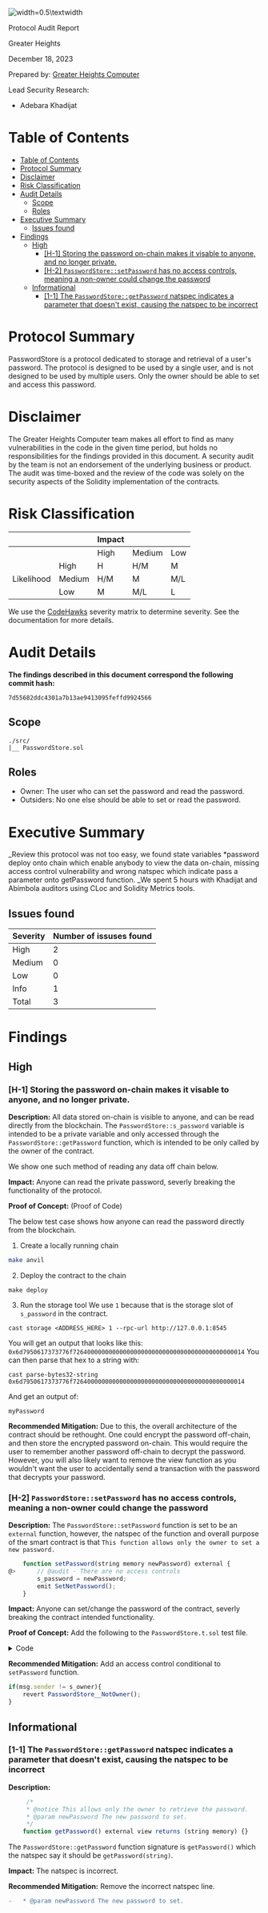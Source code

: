 <!-- Your report starts here! -->

![width=0.5\textwidth](./../audit-data/logo.jpg)

Protocol Audit Report

Greater Heights

December 18, 2023

Prepared by: [Greater Heights Computer](https://github.com/greaterheightscomputer/security-review-21122023)

Lead Security Research:

- Adebara Khadijat

# Table of Contents

- [Table of Contents](#table-of-contents)
- [Protocol Summary](#protocol-summary)
- [Disclaimer](#disclaimer)
- [Risk Classification](#risk-classification)
- [Audit Details](#audit-details)
  - [Scope](#scope)
  - [Roles](#roles)
- [Executive Summary](#executive-summary)
  - [Issues found](#issues-found)
- [Findings](#findings)
  - [High](#high)
    - [\[H-1\] Storing the password on-chain makes it visable to anyone, and no longer private.](#h-1-storing-the-password-on-chain-makes-it-visable-to-anyone-and-no-longer-private)
    - [\[H-2\] `PasswordStore::setPassword` has no access controls, meaning a non-owner could change the password](#h-2-passwordstoresetpassword-has-no-access-controls-meaning-a-non-owner-could-change-the-password)
  - [Informational](#informational)
    - [\[1-1\] The `PasswordStore::getPassword` natspec indicates a parameter that doesn't exist, causing the natspec to be incorrect](#1-1-the-passwordstoregetpassword-natspec-indicates-a-parameter-that-doesnt-exist-causing-the-natspec-to-be-incorrect)

# Protocol Summary

PasswordStore is a protocol dedicated to storage and retrieval of a user's password. The protocol is designed to be used by a single user, and is not designed to be used by multiple users. Only the owner should be able to set and access this password.

# Disclaimer

The Greater Heights Computer team makes all effort to find as many vulnerabilities in the code in the given time period, but holds no responsibilities for the findings provided in this document. A security audit by the team is not an endorsement of the underlying business or product. The audit was time-boxed and the review of the code was solely on the security aspects of the Solidity implementation of the contracts.

# Risk Classification

|            |        | Impact |        |     |
| ---------- | ------ | ------ | ------ | --- |
|            |        | High   | Medium | Low |
|            | High   | H      | H/M    | M   |
| Likelihood | Medium | H/M    | M      | M/L |
|            | Low    | M      | M/L    | L   |

We use the [CodeHawks](https://docs.codehawks.com/hawks-auditors/how-to-evaluate-a-finding-severity) severity matrix to determine severity. See the documentation for more details.

# Audit Details

**The findings described in this document correspond the following commit hash:**

```
7d55682ddc4301a7b13ae9413095feffd9924566
```

## Scope

```
./src/
|__ PasswordStore.sol
```

## Roles

- Owner: The user who can set the password and read the password.
- Outsiders: No one else should be able to set or read the password.

# Executive Summary

\_Review this protocol was not too easy, we found state variables \*password deploy onto chain which enable anybody to view the data on-chain, missing access control vulnerability and wrong natspec which indicate pass a parameter onto getPassword function.
\_We spent 5 hours with Khadijat and Abimbola auditors using CLoc and Solidity Metrics tools.

## Issues found

| Severity | Number of issuses found |
| -------- | ----------------------- |
| High     | 2                       |
| Medium   | 0                       |
| Low      | 0                       |
| Info     | 1                       |
| Total    | 3                       |

# Findings

## High

### [H-1] Storing the password on-chain makes it visable to anyone, and no longer private.

**Description:** All data stored on-chain is visible to anyone, and can be read directly from the blockchain. The `PasswordStore::s_password` variable is intended to be a private variable and only accessed through the `PasswordStore::getPassword` function, which is intended to be only called by the owner of the contract.

We show one such method of reading any data off chain below.

**Impact:** Anyone can read the private password, severly breaking the functionality of the protocol.

**Proof of Concept:** (Proof of Code)

The below test case shows how anyone can read the password directly from the blockchain.

1. Create a locally running chain

```bash
make anvil
```

2. Deploy the contract to the chain

```
make deploy
```

3. Run the storage tool
   We use `1` because that is the storage slot of `s_password` in the contract.

```
cast storage <ADDRESS_HERE> 1 --rpc-url http://127.0.0.1:8545
```

You will get an output that looks like this:
`0x6d7950617373776f726400000000000000000000000000000000000000000014`
You can then parse that hex to a string with:

```
cast parse-bytes32-string 0x6d7950617373776f726400000000000000000000000000000000000000000014
```

And get an output of:

```
myPassword
```

**Recommended Mitigation:** Due to this, the overall architecture of the contract should be rethought. One could encrypt the password off-chain, and then store the encrypted password on-chain. This would require the user to remember another password off-chain to decrypt the password. However, you will also likely want to remove the view function as you wouldn't want the user to accidentally send a transaction with the password that decrypts your password.

### [H-2] `PasswordStore::setPassword` has no access controls, meaning a non-owner could change the password

**Description:** The `PasswordStore::setPassword` function is set to be an `external` function, however, the natspec of the function and overall purpose of the smart contract is that `This function allows only the owner to set a new password.`

```javascript
    function setPassword(string memory newPassword) external {
@>      // @audit - There are no access controls
        s_password = newPassword;
        emit SetNetPassword();
    }
```

**Impact:** Anyone can set/change the password of the contract, severly breaking the contract intended functionality.

**Proof of Concept:** Add the following to the `PasswordStore.t.sol` test file.

<details>
<summary>Code</summary>

```javascript
    function test_anyone_can_set_password(address randomAddress) public {
        vm.assume(randomAddress != owner);
        vm.prank(randomAddress);
        string memory expectedPassword = "myNewPassword";
        passwordStore.setPassword(expectedPassword);

        vm.prank(owner);
        string memory actualPassword = passwordStore.getPassword();
        assertEq(actualPassword, expectedPassword);
    }

```

</details>

**Recommended Mitigation:** Add an access control conditional to `setPassword` function.

```javascript
if(msg.sender != s_owner){
    revert PasswordStore__NotOwner();
}
```

## Informational

### [1-1] The `PasswordStore::getPassword` natspec indicates a parameter that doesn't exist, causing the natspec to be incorrect

**Description:**

```javascript
     /*
     * @notice This allows only the owner to retrieve the password.
     * @param newPassword The new password to set.
     */
    function getPassword() external view returns (string memory) {}
```

The `PasswordStore::getPassword` function signature is `getPassword()` which the natspec say it should be `getPassword(string)`.

**Impact:** The natspec is incorrect.

**Recommended Mitigation:** Remove the incorrect natspec line.

```diff
-   * @param newPassword The new password to set.
```
